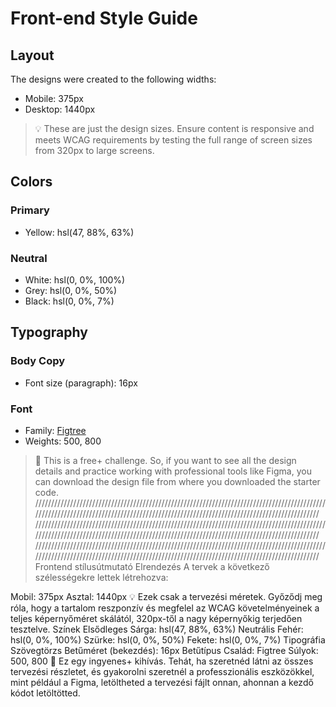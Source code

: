 # Front-end Style Guide

## Layout

The designs were created to the following widths:

- Mobile: 375px
- Desktop: 1440px

> 💡 These are just the design sizes. Ensure content is responsive and meets WCAG requirements by testing the full range of screen sizes from 320px to large screens.

## Colors

### Primary

- Yellow: hsl(47, 88%, 63%)

### Neutral

- White: hsl(0, 0%, 100%)
- Grey: hsl(0, 0%, 50%)
- Black: hsl(0, 0%, 7%)

## Typography

### Body Copy

- Font size (paragraph): 16px

### Font

- Family: [Figtree](https://fonts.google.com/specimen/Figtree)
- Weights: 500, 800

> 💎 This is a free+ challenge. So, if you want to see all the design details and practice working with professional tools like Figma, you can download the design file from where you downloaded the starter code.
> //////////////////////////////////////////////////////////////////////////////////////////////////////////////////////////////////////////////////////////////////////////////////////
> //////////////////////////////////////////////////////////////////////////////////////////////////////////////////////////////////////////////////////////////////////////////////////
> //////////////////////////////////////////////////////////////////////////////////////////////////////////////////////////////////////////////////////////////////////////////////////
> Frontend stílusútmutató
> Elrendezés
> A tervek a következő szélességekre lettek létrehozva:

Mobil: 375px
Asztal: 1440px
💡 Ezek csak a tervezési méretek. Győződj meg róla, hogy a tartalom reszponzív és megfelel az WCAG követelményeinek a teljes képernyőméret skálától, 320px-től a nagy képernyőkig terjedően tesztelve.
Színek
Elsődleges
Sárga: hsl(47, 88%, 63%)
Neutrális
Fehér: hsl(0, 0%, 100%)
Szürke: hsl(0, 0%, 50%)
Fekete: hsl(0, 0%, 7%)
Tipográfia
Szövegtörzs
Betűméret (bekezdés): 16px
Betűtípus
Család: Figtree
Súlyok: 500, 800
💎 Ez egy ingyenes+ kihívás. Tehát, ha szeretnéd látni az összes tervezési részletet, és gyakorolni szeretnél a professzionális eszközökkel, mint például a Figma, letöltheted a tervezési fájlt onnan, ahonnan a kezdő kódot letöltötted.
